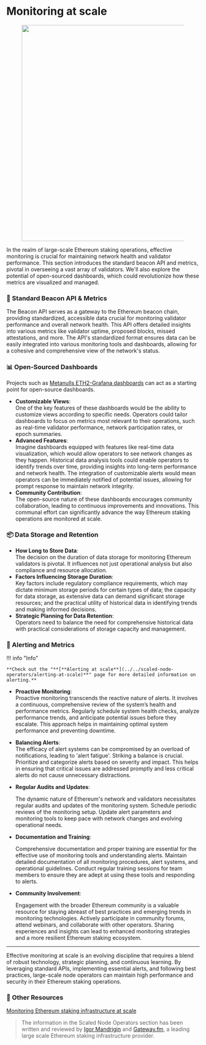 # Monitoring at scale

<figure><img src="/assets/img/gitbook/image.png" alt="" width="563"><figcaption></figcaption></figure>

In the realm of large-scale Ethereum staking operations, effective monitoring is crucial for maintaining network health and validator performance. This section introduces the standard beacon API and metrics, pivotal in overseeing a vast array of validators. We'll also explore the potential of open-sourced dashboards, which could revolutionize how these metrics are visualized and managed.

### **🔢 Standard Beacon API & Metrics**

The Beacon API serves as a gateway to the Ethereum beacon chain, providing standardized, accessible data crucial for monitoring validator performance and overall network health. This API offers detailed insights into various metrics like validator uptime, proposed blocks, missed attestations, and more. The API's standardized format ensures data can be easily integrated into various monitoring tools and dashboards, allowing for a cohesive and comprehensive view of the network's status.

### **📊 Open-Sourced Dashboards**

Projects such as [Metanulls ETH2-Grafana dashboards](https://github.com/metanull-operator/eth2-grafana) can act as a starting point for open-source dashboards.

* **Customizable Views**:\
  One of the key features of these dashboards would be the ability to customize views according to specific needs. Operators could tailor dashboards to focus on metrics most relevant to their operations, such as real-time validator performance, network participation rates, or epoch summaries.
* **Advanced Features**:\
  Imagine dashboards equipped with features like real-time data visualization, which would allow operators to see network changes as they happen. Historical data analysis tools could enable operators to identify trends over time, providing insights into long-term performance and network health. The integration of customizable alerts would mean operators can be immediately notified of potential issues, allowing for prompt response to maintain network integrity.
* **Community Contribution**:\
  The open-source nature of these dashboards encourages community collaboration, leading to continuous improvements and innovations. This communal effort can significantly advance the way Ethereum staking operations are monitored at scale.

### **📦 Data Storage and Retention**

* **How Long to Store Data**:\
  The decision on the duration of data storage for monitoring Ethereum validators is pivotal. It influences not just operational analysis but also compliance and resource allocation.
* **Factors Influencing Storage Duration**:\
  Key factors include regulatory compliance requirements, which may dictate minimum storage periods for certain types of data; the capacity for data storage, as extensive data can demand significant storage resources; and the practical utility of historical data in identifying trends and making informed decisions.
* **Strategic Planning for Data Retention**:\
  Operators need to balance the need for comprehensive historical data with practical considerations of storage capacity and management.

### &#x20;**🔔 Alerting and Metrics**

!!! info "Info"

    **Check out the "**[**Alerting at scale**](../../scaled-node-operators/alerting-at-scale)**" page for more detailed information on alerting.**


* **Proactive Monitoring**:\
  Proactive monitoring transcends the reactive nature of alerts. It involves a continuous, comprehensive review of the system’s health and performance metrics. Regularly schedule system health checks, analyze performance trends, and anticipate potential issues before they escalate. This approach helps in maintaining optimal system performance and preventing downtime.
* **Balancing Alerts**:\
  The efficacy of alert systems can be compromised by an overload of notifications, leading to 'alert fatigue'. Striking a balance is crucial. Prioritize and categorize alerts based on severity and impact. This helps in ensuring that critical issues are addressed promptly and less critical alerts do not cause unnecessary distractions.
*   **Regular Audits and Updates**:

    The dynamic nature of Ethereum's network and validators necessitates regular audits and updates of the monitoring system. Schedule periodic reviews of the monitoring setup. Update alert parameters and monitoring tools to keep pace with network changes and evolving operational needs.
*   **Documentation and Training**:

    Comprehensive documentation and proper training are essential for the effective use of monitoring tools and understanding alerts. Maintain detailed documentation of all monitoring procedures, alert systems, and operational guidelines. Conduct regular training sessions for team members to ensure they are adept at using these tools and responding to alerts.
*   **Community Involvement**:

    Engagement with the broader Ethereum community is a valuable resource for staying abreast of best practices and emerging trends in monitoring technologies. Actively participate in community forums, attend webinars, and collaborate with other operators. Sharing experiences and insights can lead to enhanced monitoring strategies and a more resilient Ethereum staking ecosystem.

***

Effective monitoring at scale is an evolving discipline that requires a blend of robust technology, strategic planning, and continuous learning. By leveraging standard APIs, implementing essential alerts, and following best practices, large-scale node operators can maintain high performance and security in their Ethereum staking operations.

### 📖 Other Resources

<div class="grid">
  <a href="https://www.kiln.fi/post/monitoring-ethereum-staking-infrastructure-at-scale" class="card">Monitoring Ethereum staking infrastructure at scale</a>
</div>

> <img src="/assets/img/gitbook/image (108).png" alt="" data-size="line">The information in the Scaled Node Operators section has been written and reviewed by [Igor Mandrigin](https://x.com/mandrigin) and [Gateway.fm](https://gateway.fm), a leading large scale Ethereum staking infrastructure provider.

